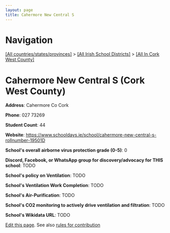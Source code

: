 ```yaml
---
layout: page
title: Cahermore New Central S
---
```

# Navigation

[[All countries/states/provinces]](../../..) > [[All Irish School Districts]](../..) > [[All In Cork West County]](..)

# Cahermore New Central S (Cork West County)

**Address**: Cahermore Co Cork

**Phone**: 027 73269

**Student Count**: 44

**Website**: <https://www.schooldays.ie/school/cahermore-new-central-s-rollnumber-19501D>

**School's overall airborne virus protection grade (0-5)**: 0

**Discord, Facebook, or WhatsApp group for discovery/advocacy for THIS school**: TODO

**School's policy on Ventilation**: TODO

**School's Ventilation Work Completion**: TODO

**School's Air-Purification**: TODO

**School's CO2 monitoring to actively drive ventilation and filtration**: TODO

**School's Wikidata URL**: TODO


[Edit this page](https://github.com/ventilate-schools/Ireland/edit/main/./Cork_West_County/Cahermore_New_Central_S.md). See also [rules for contribution](../../../contribution-rules/)